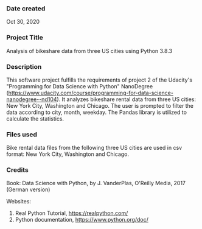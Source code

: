 ### Date created
Oct 30, 2020

### Project Title
Analysis of bikeshare data from three US cities using Python 3.8.3

### Description
This software project fulfills the requirements of project 2 of the Udacity's "Programming for Data Science with Python" NanoDegree (https://www.udacity.com/course/programming-for-data-science-nanodegree--nd104). It analyzes bikeshare rental data from three US cities: New York City, Washington and Chicago. The user is prompted to filter the data according to city, month, weekday. The Pandas library is utilized to calculate the statistics.

### Files used
Bike rental data files from the following three US cities are used in csv format: New York City, Washington and Chicago.

### Credits
Book: Data Science with Python, by J. VanderPlas, O'Reilly Media, 2017 (German version)

Websites:

1. Real Python Tutorial, https://realpython.com/
1. Python documentation, https://www.python.org/doc/

